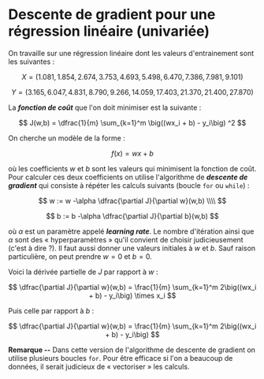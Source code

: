 # Descente de gradient pour une régression linéaire (univariée)

On travaille sur une régression linéaire dont les valeurs d'entrainement sont les suivantes :

$$
X = (1.081, 1.854, 2.674, 3.753, 4.693, 5.498, 6.470, 7.386, 7.981, 9.101)
$$

$$
Y = (3.165, 6.047, 4.831, 8.790, 9.266, 14.059, 17.403, 21.370, 21.400, 27.870)
$$


La ***fonction de coût*** que l'on doit minimiser est la suivante :

$$
J(w,b) = \dfrac{1}{m} \sum_{k=1}^m  \big((wx_i + b) - y_i\big) ^2
$$


On cherche un modèle de la forme :

$$
f(x) = wx + b
$$

où les coefficients $w$ et $b$ sont les valeurs qui minimisent la fonction de coût. Pour calculer ces deux coefficients on utilise l'algorithme de ***descente de gradient*** qui consiste à répéter les calculs suivants (boucle $\texttt{for}$ ou $\texttt{while}$) :

$$
w := w -\alpha \dfrac{\partial J}{\partial w}(w,b) \\\\
$$

$$
b := b -\alpha \dfrac{\partial J}{\partial b}(w,b)
$$

où $\alpha$ est un paramètre appelé ***learning rate***. Le nombre d'itération ainsi que $\alpha$ sont des « hyperparamètres » qu'il convient de choisir judicieusement (c'est à dire ?). Il faut aussi donner une valeurs initiales à $w$ et $b$. Sauf raison particulière, on peut prendre $w =0$ et $b=0$.  

Voici la dérivée partielle de $J$ par rapport à $w$ :

$$
\dfrac{\partial J}{\partial w}(w,b) = \frac{1}{m} \sum_{k=1}^m  2\big((wx_i + b) - y_i\big) \times x_i
$$

Puis celle par rapport à $b$ :

$$
\dfrac{\partial J}{\partial w}(w,b) = \frac{1}{m} \sum_{k=1}^m  2\big((wx_i + b) - y_i\big)
$$


**Remarque --** Dans cette version de l'algorithme de descente de gradient on utilise plusieurs boucles $\texttt{for}$. Pour être efficace si l'on a beaucoup de données, il serait judicieux de « vectoriser » les calculs.